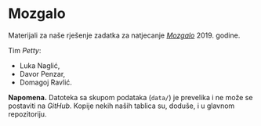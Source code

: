 # Mozgalo

Materijali za naše rješenje zadatka za natjecanje *[Mozgalo](http://estudent.hr/category/natjecanja/mozgalo/)* 2019. godine.

Tim _Petty_:
  * Luka Naglić,
  * Davor Penzar,
  * Domagoj Ravlić.

**Napomena.** Datoteka sa skupom podataka (`data/`) je prevelika i ne može se postaviti na *GitHub*. Kopije nekih naših tablica su, doduše, i u glavnom repozitoriju.
